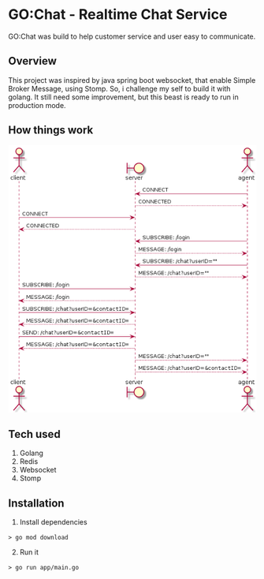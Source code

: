 # GO:Chat - Realtime Chat Service
GO:Chat was build to help customer service and user easy to communicate.

## Overview
This project was inspired by java spring boot websocket, that enable Simple Broker Message, using Stomp. So, i challenge my self to build it with golang. It still need some improvement, but this beast is ready to run in production mode.

## How things work
![image info](./chat.png)

## Tech used
1. Golang
2. Redis
3. Websocket
4. Stomp

## Installation
1. Install dependencies
```
> go mod download
```

2. Run it
```
> go run app/main.go
``` 